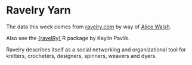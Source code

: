 # Ravelry Yarn

The data this week comes from [ravelry.com](https://www.ravelry.com/yarns/) by way of [Alice Walsh](https://github.com/awalsh17).

Also see the [{ravelRy}](https://www.kaylinpavlik.com/introducing-new-r-package-ravelry/) R package by Kaylin Pavlik.

Ravelry describes itself as a social networking and organizational tool for knitters, crocheters, designers, spinners, weavers and dyers.
